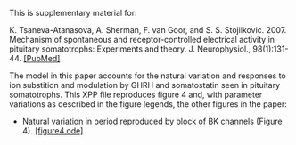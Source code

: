 This is supplementary material for:

K. Tsaneva-Atanasova, A. Sherman, F. van Goor, and S. S. Stojilkovic. 2007. Mechanism of spontaneous and receptor-controlled electrical activity in pituitary somatotrophs: Experiments and theory. J. Neurophysiol., 98(1):131-44. [[PubMed]](https://pubmed.ncbi.nlm.nih.gov/17493919/)

The model in this paper accounts for the natural variation and responses to ion substition and modulation by GHRH and somatostatin seen in pituitary somatotrophs.
This XPP file reproduces figure 4 and, with parameter variations as described in the figure legends, the other figures in the paper:

*	Natural variation in period reproduced by block of BK channels (Figure 4). [[figure4.ode]](figure4.ode)

